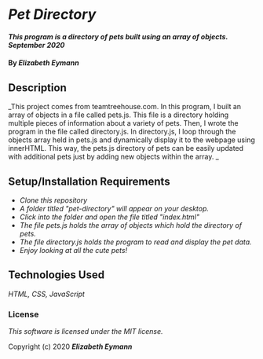 # _Pet Directory_

#### _This program is a directory of pets built using an array of objects. September 2020_

#### By _**Elizabeth Eymann**_

## Description

_This project comes from teamtreehouse.com. In this program, I built an array of objects in a file called pets.js. This file is a directory holding multiple pieces of information about a variety of pets. Then, I wrote the program in the file called directory.js. In directory.js, I loop through the objects array held in pets.js and dynamically display it to the webpage using innerHTML. This way, the pets.js directory of pets can be easily updated with additional pets just by adding new objects within the array. _

## Setup/Installation Requirements

* _Clone this repository_
* _A folder titled "pet-directory" will appear on your desktop._
* _Click into the folder and open the file titled "index.html"_
* _The file pets.js holds the array of objects which hold the directory of pets._
* _The file directory.js holds the program to read and display the pet data._
* _Enjoy looking at all the cute pets!_

## Technologies Used

_HTML, CSS, JavaScript_

### License

*This software is licensed under the MIT license.*

Copyright (c) 2020 **_Elizabeth Eymann_**
